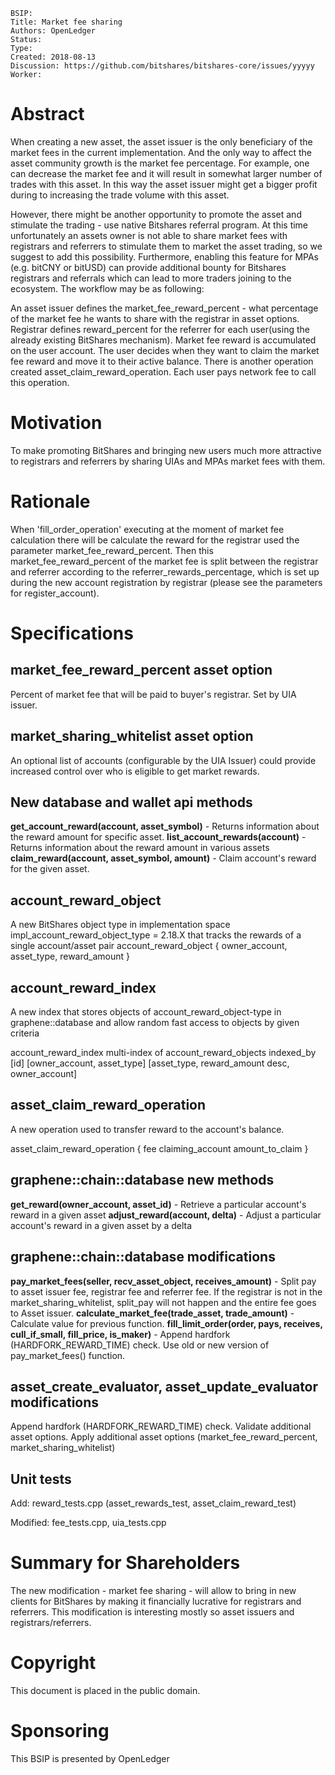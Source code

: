 ```
BSIP:
Title: Market fee sharing
Authors: OpenLedger
Status:
Type:
Created: 2018-08-13
Discussion: https://github.com/bitshares/bitshares-core/issues/yyyyy
Worker:
```
 

# Abstract
 

When creating a new asset, the asset issuer is the only beneficiary of the market fees in the current implementation. And the only way to affect the asset community growth is the market fee percentage. For example, one can decrease the market fee and it will result in somewhat larger number of trades with this asset. In this way the asset issuer might get a bigger profit during to increasing the trade volume with this asset.
 

However, there might be another opportunity to promote the asset and stimulate the trading - use native Bitshares referral program. At this time unfortunately an assets owner is not able to share market fees with registrars and referrers to stimulate them to market the asset trading, so we suggest to add this possibility. Furthermore, enabling this feature for MPAs (e.g. bitCNY or bitUSD) can provide additional bounty for Bitshares registrars and referrals which can lead to more traders joining to the ecosystem.
The workflow may be as following:

An asset issuer defines the market_fee_reward_percent - what percentage of the market fee he wants to share with the registrar in asset options. Registrar defines reward_percent for the referrer for each user(using the already existing BitShares mechanism).
Market fee reward is accumulated on the user account. The user decides when they want to claim the market fee reward and move it to their active balance. There is another operation created asset_claim_reward_operation. Each user pays network fee to call this operation.
 

# Motivation
 

To make promoting BitShares and bringing new users much more attractive to registrars and referrers by sharing UIAs and MPAs market fees with them.
 

# Rationale
When 'fill_order_operation' executing at the moment of market fee calculation there will be calculate the reward for the registrar used the parameter market_fee_reward_percent. Then this market_fee_reward_percent of the market fee is split between the registrar and referrer according to the referrer_rewards_percentage, which is set up during the new account registration by registrar (please see the parameters for register_account).
 

# Specifications
 

## market_fee_reward_percent asset option
Percent of market fee that will be paid to buyer's registrar. Set by UIA issuer.
 

## market_sharing_whitelist asset option
 An optional list of accounts (configurable by the UIA Issuer) could provide increased control over who is eligible to get market rewards.
 

## New database and wallet api methods
**get_account_reward(account, asset_symbol)** - Returns information about the reward amount for specific asset.
**list_account_rewards(account)** - Returns information about the reward amount in various assets
**claim_reward(account, asset_symbol, amount)** - Claim account's reward for the given asset.
 

## account_reward_object
A new BitShares object type in implementation space impl_account_reward_object_type = 2.18.X that tracks the rewards of a single account/asset pair
account_reward_object {
    owner_account,
    asset_type,
    reward_amount
}

## account_reward_index
A new index that stores objects of account_reward_object-type in graphene::database and allow random fast access to objects by given criteria

account_reward_index multi-index of account_reward_objects
indexed_by
    [id]
    [owner_account, asset_type]
    [asset_type, reward_amount desc, owner_account]

## asset_claim_reward_operation
A new operation used to transfer reward to the account's balance.

asset_claim_reward_operation {
    fee
    claiming_account
    amount_to_claim
}

 


## graphene::chain::database new methods
**get_reward(owner_account, asset_id)** - Retrieve a particular account's reward in a given asset
**adjust_reward(account, delta)** - Adjust a particular account's reward in a given asset by a delta
 

## graphene::chain::database modifications
**pay_market_fees(seller, recv_asset_object, receives_amount)** - Split pay to asset issuer fee, registrar fee and referrer fee. If the registrar is not in the market_sharing_whitelist, split_pay will not happen and the entire fee goes to Asset issuer.
**calculate_market_fee(trade_asset, trade_amount)** - Calculate value for previous function.
**fill_limit_order(order, pays, receives, cull_if_small, fill_price, is_maker)** - Append hardfork (HARDFORK_REWARD_TIME) check. Use old or new version of pay_market_fees() function.
 

## asset_create_evaluator, asset_update_evaluator modifications
Append hardfork (HARDFORK_REWARD_TIME) check. Validate additional asset options. Apply additional asset options (market_fee_reward_percent, market_sharing_whitelist)
 

## Unit tests
 

Add: reward_tests.cpp (asset_rewards_test, asset_claim_reward_test)
 

Modified: fee_tests.cpp, uia_tests.cpp



# Summary for Shareholders
The new modification - market fee sharing - will allow to bring in new clients for BitShares by making it financially lucrative for registrars and referrers. This modification is interesting mostly so asset issuers and registrars/referrers.
 

# Copyright
This document is placed in the public domain.
 

# Sponsoring
This BSIP is presented by OpenLedger

